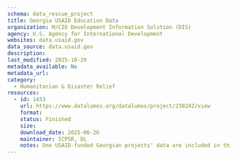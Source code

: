 ```yaml
---
schema: data_rescue_project 
title: Georgia USAID Education Data
organization: M/CIO Development Information Solution (DIS)
agency: U.S. Agency for International Development
websites: data.usaid.gov
data_source: data.usaid.gov
description: 
last_modified: 2025-10-29
metadata_available: No
metadata_url: 
category:
  - Humanitarian & Disaster Relief 
resources:
  - id: 1453
    url: https://www.datalumos.org/datalumos/project/238242/view
    format: 
    status: Finished
    size: 
    download_date: 2025-06-26
    maintainer: ICPSR, DL
    notes: One USAID-funded Georgian projects' data are included in this folder covering the period between 2011-2016.The project is 1) Primary Education Project (G-PriEd). Across the projects, the folder contains the following files and numbers of each codebooks (2), consent (0), data files (2), instruments (0), reports (0).
---
```

